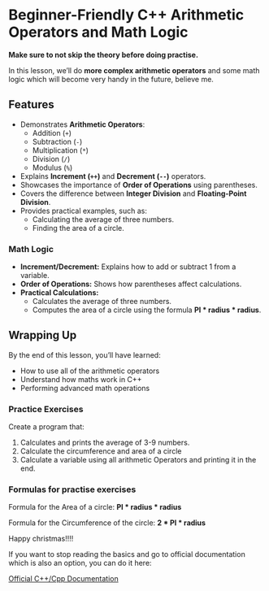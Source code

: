 # Beginner-Friendly C++ Arithmetic Operators and Math Logic

**Make sure to not skip the theory before doing practise.**

In this lesson, we’ll do **more complex arithmetic operators** and some math logic which will become very handy in the future, believe me.

## Features

- Demonstrates **Arithmetic Operators**:
  - Addition (`+`)
  - Subtraction (`-`)
  - Multiplication (`*`)
  - Division (`/`)
  - Modulus (`%`)
- Explains **Increment (`++`)** and **Decrement (`--`)** operators.
- Showcases the importance of **Order of Operations** using parentheses.
- Covers the difference between **Integer Division** and **Floating-Point Division**.
- Provides practical examples, such as:
  - Calculating the average of three numbers.
  - Finding the area of a circle.

### Math Logic

- **Increment/Decrement:** Explains how to add or subtract 1 from a variable.
- **Order of Operations:** Shows how parentheses affect calculations.
- **Practical Calculations:**
  - Calculates the average of three numbers.
  - Computes the area of a circle using the formula **PI * radius * radius**.

## Wrapping Up

By the end of this lesson, you’ll have learned:

- How to use all of the arithmetic operators
- Understand how maths work in C++
- Performing advanced math operations

### Practice Exercises

Create a program that:

1. Calculates and prints the average of 3-9 numbers.
2. Calculate the circumference and area of a circle
3. Calculate a variable using all arithmetic Operators and printing it in the end.

### Formulas for practise exercises

Formula for the Area of a circle:
**PI * radius * radius**

Formula for the Circumference of the circle:
**2 * PI * radius**

Happy christmas!!!!

If you want to stop reading the basics and go to official documentation which is also an option, you can do it here:

[Official C++/Cpp Documentation](https://learn.microsoft.com/en-us/cpp/cpp/?view=msvc-170)
